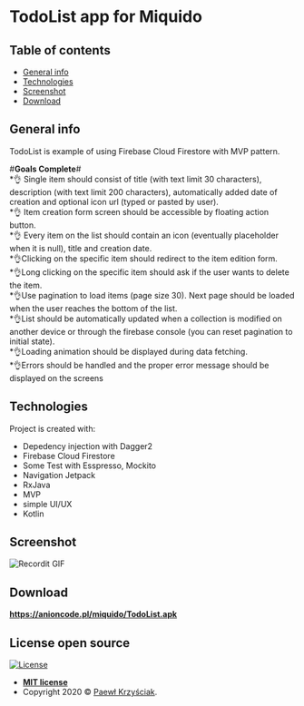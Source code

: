 # TodoList app for Miquido
 

## Table of contents
* [General info](#general-info)
* [Technologies](#technologies) 
* [Screenshot](#screenshot) 
* [Download](#download) 
## General info
TodoList is example of using Firebase Cloud Firestore with MVP pattern.

#**Goals Complete**#\
*:ok_hand: Single item should consist of title (with text limit 30 characters), description (with text limit
200 characters), automatically added date of creation and optional icon url (typed or
pasted by user).\
*:ok_hand: Item creation form screen should be accessible by floating action button.\
*:ok_hand: Every item on the list should contain an icon (eventually placeholder when it is null), title
and creation date.\
*:ok_hand:Clicking on the specific item should redirect to the item edition form.\
*:ok_hand:Long clicking on the specific item should ask if the user wants to delete the item.\
*:ok_hand:Use pagination to load items (page size 30). Next page should be loaded when the user
reaches the bottom of the list.\
*:ok_hand:List should be automatically updated when a collection is modified on another device or
through the firebase console (you can reset pagination to initial state).\
*:ok_hand:Loading animation should be displayed during data fetching.\
*:ok_hand:Errors should be handled and the proper error message should be displayed on the
screens

## Technologies
Project is created with:

* Depedency injection with Dagger2
* Firebase Cloud Firestore
* Some Test with Esspresso, Mockito
* Navigation Jetpack 
* RxJava 
* MVP
* simple UI/UX 
* Kotlin

## Screenshot
![Recordit GIF](https://media.giphy.com/media/Nxou4MHti7aGdhx9Kn/giphy.gif)

## Download 
**https://anioncode.pl/miquido/TodoList.apk**

## License open source 

[![License](http://img.shields.io/:license-mit-blue.svg?style=flat-square)](http://badges.mit-license.org)

- **[MIT license](http://opensource.org/licenses/mit-license.php)**
- Copyright 2020 © <a href="https://github.com/Lukieoo" target="_blank">Paewł Krzyściak</a>.

